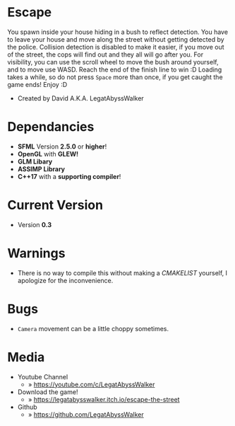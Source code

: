 # Escape
You spawn inside your house hiding in a bush to reflect detection. You have to leave your house and move along the street without getting detected by the police. Collision detection is disabled to make it easier, if you move out of the street, the cops will find out and they all will go after you. For visibility, you can use the scroll wheel to move the bush around yourself, and to move use WASD. Reach the end of the finish line to win :D Loading takes a while, so do not press `Space` more than once, if you get caught the game ends! Enjoy :D
* Created by David A.K.A. LegatAbyssWalker

# Dependancies
* **SFML** Version **2.5.0** or **higher**!
* **OpenGL** with **GLEW!**
* **GLM Libary**
* **ASSIMP Library**
* **C++17** with a **supporting compiler**!

# Current Version
* Version **0.3**


# Warnings
* There is no way to compile this without making a *CMAKELIST* yourself, I apologize for the inconvenience.
 
# Bugs
* `Camera` movement can be a little choppy sometimes. 


# Media
* Youtube Channel                
  - » https://youtube.com/c/LegatAbyssWalker
* Download the game!
  - » https://legatabysswalker.itch.io/escape-the-street
* Github                         
  - » https://github.com/LegatAbyssWalker
